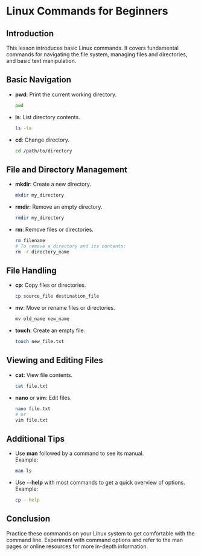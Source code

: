 # Linux Commands for Beginners

## Introduction

This lesson introduces basic Linux commands. It covers fundamental commands for navigating the file system, managing files and directories, and basic text manipulation.

## Basic Navigation

- **pwd**: Print the current working directory.
  ```bash
  pwd
  ```

- **ls**: List directory contents.
  ```bash
  ls -la
  ```

- **cd**: Change directory.
  ```bash
  cd /path/to/directory
  ```

## File and Directory Management

- **mkdir**: Create a new directory.
  ```bash
  mkdir my_directory
  ```

- **rmdir**: Remove an empty directory.
  ```bash
  rmdir my_directory
  ```

- **rm**: Remove files or directories.
  ```bash
  rm filename
  # To remove a directory and its contents:
  rm -r directory_name
  ```

## File Handling

- **cp**: Copy files or directories.
  ```bash
  cp source_file destination_file
  ```

- **mv**: Move or rename files or directories.
  ```bash
  mv old_name new_name
  ```

- **touch**: Create an empty file.
  ```bash
  touch new_file.txt
  ```

## Viewing and Editing Files

- **cat**: View file contents.
  ```bash
  cat file.txt
  ```

- **nano** or **vim**: Edit files.
  ```bash
  nano file.txt
  # or
  vim file.txt
  ```

## Additional Tips

- Use **man** followed by a command to see its manual.  
  Example:
  ```bash
  man ls
  ```

- Use **--help** with most commands to get a quick overview of options.  
  Example:
  ```bash
  cp --help
  ```

## Conclusion

Practice these commands on your Linux system to get comfortable with the command line. Experiment with command options and refer to the man pages or online resources for more in-depth information.
